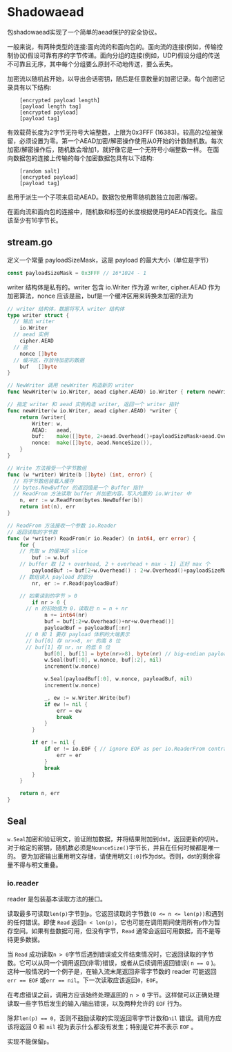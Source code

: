 # Shadowaead

包shadowaead实现了一个简单的aead保护的安全协议。

一般来说，有两种类型的连接:面向流的和面向包的。面向流的连接(例如，传输控制协议)假设可靠有序的字节传递。面向分组的连接(例如，UDP)假设分组的传送不可靠且无序，其中每个分组要么原封不动地传送，要么丢失。

加密流以随机盐开始，以导出会话密钥，随后是任意数量的加密记录。每个加密记录具有以下结构:

```
    [encrypted payload length]
    [payload length tag]
    [encrypted payload]
    [payload tag]
```

有效载荷长度为2字节无符号大端整数，上限为0x3FFF (16383)。较高的2位被保留，必须设置为零。第一个AEAD加密/解密操作使用从0开始的计数随机数。每次加密/解密操作后，随机数会增加1，就好像它是一个无符号小端整数一样。
在面向数据包的连接上传输的每个加密数据包具有以下结构:

```
    [random salt]
    [encrypted payload]
    [payload tag]
```

盐用于派生一个子项来启动AEAD。数据包使用零随机数独立加密/解密。

在面向流和面向包的连接中，随机数和标签的长度根据使用的AEAD而变化。盐应该至少有16字节长。

## stream.go

定义一个常量 payloadSizeMask，这是 payload 的最大大小（单位是字节）

```go
const payloadSizeMask = 0x3FFF // 16*1024 - 1
```

writer 结构体是私有的。writer 包含 io.Writer 作为源 writer, cipher.AEAD 作为加密算法，nonce 应该是盐，buf是一个缓冲区用来转换未加密的流为

```go
// writer 结构体，数据将写入 writer 结构体
type writer struct {
  // 输出 writer
	io.Writer
  // aead 实例
	cipher.AEAD
  // 盐
	nonce []byte
  // 缓冲区，存放待加密的数据
	buf   []byte
}
```

```go
// NewWriter 调用 newWriter 构造新的 writer
func NewWriter(w io.Writer, aead cipher.AEAD) io.Writer { return newWriter(w, aead) }
```

```go
// 指定 writer 和 aead 实例构造 writer, 返回一个 writer 指针
func newWriter(w io.Writer, aead cipher.AEAD) *writer {
	return &writer{
		Writer: w,
		AEAD:   aead,
		buf:    make([]byte, 2+aead.Overhead()+payloadSizeMask+aead.Overhead()),
		nonce:  make([]byte, aead.NonceSize()),
	}
}
```

```go
// Write 方法接受一个字节数组
func (w *writer) Write(b []byte) (int, error) {
  // 将字节数组装载入缓存
  // bytes.NewBuffer 的返回值是一个 Buffer 指针
  // ReadFrom 方法读取 buffer 并加密内容，写入内置的 io.Writer 中
	n, err := w.ReadFrom(bytes.NewBuffer(b))
	return int(n), err
}
```

```go
// ReadFrom 方法接收一个参数 io.Reader
// 返回读取的字节数
func (w *writer) ReadFrom(r io.Reader) (n int64, err error) {
	for {
    // 先取 w 的缓冲区 slice
		buf := w.buf
    // buffer 取 [2 + overhead, 2 + overhead + max - 1] 正好 max 个
		payloadBuf := buf[2+w.Overhead() : 2+w.Overhead()+payloadSizeMask]
    // 数组读入 payload 的部分
		nr, er := r.Read(payloadBuf)

    // 如果读到的字节 > 0
		if nr > 0 {
      // n 的初始值为 0，读取后 n = n + nr 
			n += int64(nr)
			buf = buf[:2+w.Overhead()+nr+w.Overhead()]
			payloadBuf = payloadBuf[:nr]
      // 0 和 1 要存 payload 体积的大端表示
      // buf[0] 存 nr>>8, nr 的高 8 位
      // buf[1] 存 nr，nr 的低 8 位
			buf[0], buf[1] = byte(nr>>8), byte(nr) // big-endian payload size
			w.Seal(buf[:0], w.nonce, buf[:2], nil)
			increment(w.nonce)

			w.Seal(payloadBuf[:0], w.nonce, payloadBuf, nil)
			increment(w.nonce)

			_, ew := w.Writer.Write(buf)
			if ew != nil {
				err = ew
				break
			}
		}

		if er != nil {
			if er != io.EOF { // ignore EOF as per io.ReaderFrom contract
				err = er
			}
			break
		}
	}

	return n, err
}
```

## Seal

`w.Seal`加密和验证明文，验证附加数据，并将结果附加到dst，返回更新的切片。对于给定的密钥，随机数必须是`NounceSize()`字节长，并且在任何时候都是唯一的。
要为加密输出重用明文存储，请使用明文`[:0]`作为dst。否则，dst的剩余容量不得与明文重叠。

### io.reader

 reader 是包装基本读取方法的接口。

读取最多可读取`len(p)`字节到`p`。它返回读取的字节数`(0 <= n <= len(p))`和遇到的任何错误。即使 `Read` 返回`n < len(p)`，它也可能在调用期间使用所有`p`作为暂存空间。如果有些数据可用，但没有字节，`Read` 通常会返回可用数据，而不是等待更多数据。

当 `Read` 成功读取`n > 0`字节后遇到错误或文件结束情况时，它返回读取的字节数。它可以从同一个调用返回(非零)错误，或者从后续调用返回错误( `n == 0` )。这种一般情况的一个例子是，在输入流末尾返回非零字节数的 reader 可能返回 `err == EOF` 或`err == nil`。下一次读取应该返回`0`，`EOF`。

在考虑错误之前，调用方应该始终处理返回的 `n > 0` 字节。这样做可以正确处理读取一些字节后发生的输入/输出错误，以及两种允许的 `EOF` 行为。

除非`len(p) == 0`，否则不鼓励读取的实现返回零字节计数和`nil` 错误。调用方应该将返回 0 和 `nil` 视为表示什么都没有发生；特别是它并不表示 `EOF` 。

实现不能保留`p`。